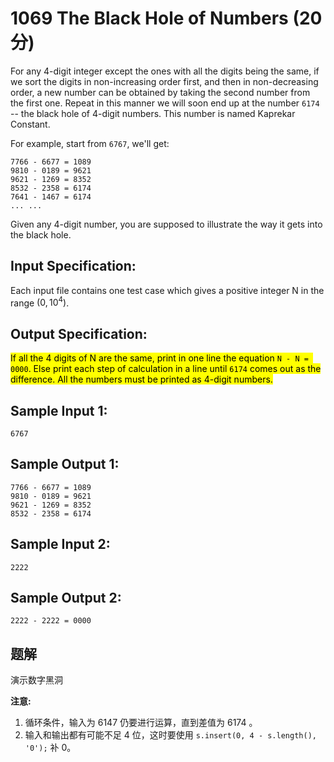 # 1069 The Black Hole of Numbers (20 分)

For any 4-digit integer except the ones with all the digits being the same, if we sort the digits in non-increasing order first, and then in non-decreasing order, a new number can be obtained by taking the second number from the first one. Repeat in this manner we will soon end up at the number `6174` -- the black hole of 4-digit numbers. This number is named Kaprekar Constant.

For example, start from `6767`, we'll get:

```
7766 - 6677 = 1089
9810 - 0189 = 9621
9621 - 1269 = 8352
8532 - 2358 = 6174
7641 - 1467 = 6174
... ...
```

Given any 4-digit number, you are supposed to illustrate the way it gets into the black hole.

## Input Specification:

Each input file contains one test case which gives a positive integer N in the range $(0,10^4)$.

## Output Specification:

<mark>If all the 4 digits of N are the same, print in one line the equation `N - N = 0000`. Else print each step of calculation in a line until `6174` comes out as the difference. All the numbers must be printed as 4-digit numbers.</mark>

## Sample Input 1:

```
6767
```

## Sample Output 1:

```
7766 - 6677 = 1089
9810 - 0189 = 9621
9621 - 1269 = 8352
8532 - 2358 = 6174
```

## Sample Input 2:

```
2222
```

## Sample Output 2:

```
2222 - 2222 = 0000
```

## 题解

演示数字黑洞

**注意:**

1. 循环条件，输入为 6147 仍要进行运算，直到差值为 6174 。
2. 输入和输出都有可能不足 4 位，这时要使用 `s.insert(0, 4 - s.length(), '0');` 补 0。
